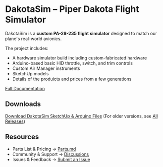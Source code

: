 # DakotaSim – Piper Dakota Flight Simulator

DakotaSim is a **custom PA-28-235 flight simulator** designed to match our plane's real-world avionics. 

The project includes:
- A hardware simulator build including custom-fabricated hardware
- Arduino-based basic HID throttle, switch, and trim controls
- Custom Air Manager instruments
- SketchUp models
- Details of the produicts and prices from a few generations

[Full Documentation](https://github.com/radiobillm/DakotaSim/wiki)

## Downloads
[Download DakotaSim SketchUp & Arduino Files](https://github.com/radiobillm/DakotaSim/releases/latest)
(For older versions, see [All Releases](https://github.com/radiobillm/DakotaSim/releases))

## Resources
- Parts List & Pricing → [Parts.md](https://github.com/radiobillm/DakotaSim/blob/main/parts.md)
- Community & Support → [Discussions](https://github.com/radiobillm/DakotaSim/discussions)
- Issues & Feedback → [Submit an Issue](https://github.com/radiobillm/DakotaSim/issues)
